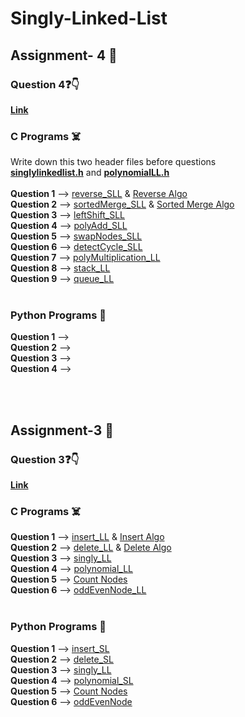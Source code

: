 # Singly-Linked-List 
## Assignment- 4 🥵
### Question 4❓👇
[**Link**](https://github.com/saha-indranil/Linked-List/blob/main/Algorithms%20%F0%9F%93%9D/Assignment-4%40DSALAB.txt)
### C Programs ☠️
Write down this two header files before questions <br />
[**singlylinkedlist.h**](https://github.com/saha-indranil/Linked-List/blob/main/C%20Programs%20%E2%98%A0%EF%B8%8F/singlylinkedlist.h) and [**polynomialLL.h**](https://github.com/saha-indranil/Linked-List/blob/main/C%20Programs%20%E2%98%A0%EF%B8%8F/polynomialLL.h) <br /><br />
**Question 1** --> [reverse_SLL](https://github.com/saha-indranil/Linked-List/blob/main/C%20Programs%20%E2%98%A0%EF%B8%8F/reverse_SLL.c) & [Reverse Algo]()<br />
**Question 2** --> [sortedMerge_SLL](https://github.com/saha-indranil/Linked-List/blob/main/C%20Programs%20%E2%98%A0%EF%B8%8F/sortedMerge_SLL.c) & [Sorted Merge Algo]()<br />
**Question 3** --> [leftShift_SLL](https://github.com/saha-indranil/Linked-List/blob/main/C%20Programs%20%E2%98%A0%EF%B8%8F/leftShift_SLL.c)<br />
**Question 4** --> [polyAdd_SLL](https://github.com/saha-indranil/Linked-List/blob/main/C%20Programs%20%E2%98%A0%EF%B8%8F/polyAdd_SLL.c)<br />
**Question 5** --> [swapNodes_SLL](https://github.com/saha-indranil/Linked-List/blob/main/C%20Programs%20%E2%98%A0%EF%B8%8F/swapNodes.c)<br />
**Question 6** --> [detectCycle_SLL](https://github.com/saha-indranil/Linked-List/blob/main/C%20Programs%20%E2%98%A0%EF%B8%8F/detectCycle_SLL.c)<br />
**Question 7** --> [polyMultiplication_LL](https://github.com/saha-indranil/Linked-List/blob/main/C%20Programs%20%E2%98%A0%EF%B8%8F/polyMultiplication_LL.c)<br />
**Question 8** --> [stack_LL](https://github.com/saha-indranil/Linked-List/blob/main/C%20Programs%20%E2%98%A0%EF%B8%8F/stack_SLL.c)<br />
**Question 9** --> [queue_LL](https://github.com/saha-indranil/Linked-List/blob/main/C%20Programs%20%E2%98%A0%EF%B8%8F/queue_SLL.c)<br /><br />

### Python Programs 🐍
**Question 1** --> <br />
**Question 2** --> <br />
**Question 3** --> <br />
**Question 4** --> <br />

<br /><br />
## Assignment-3 🥶
### Question 3❓👇
[**Link**](https://github.com/saha-indranil/Linked-List-C/blob/main/Algorithms%20%F0%9F%93%9D/Assignment-3%40DSALAB.txt)
### C Programs ☠️
**Question 1** --> [insert_LL](https://github.com/saha-indranil/Linked-List/blob/main/C%20Programs%20%E2%98%A0%EF%B8%8F/insert_LL.c) & [Insert Algo](https://github.com/saha-indranil/Linked-List/blob/main/Algorithms%20%F0%9F%93%9D/InsertAlgo.txt)<br />
**Question 2** --> [delete_LL](https://github.com/saha-indranil/Linked-List/blob/main/C%20Programs%20%E2%98%A0%EF%B8%8F/delete_LL.c) & [Delete Algo](https://github.com/saha-indranil/Linked-List/blob/main/Algorithms%20%F0%9F%93%9D/DeleteAlgo.txt)<br />
**Question 3** --> [singly_LL](https://github.com/saha-indranil/Linked-List/blob/main/C%20Programs%20%E2%98%A0%EF%B8%8F/singly_LL.c) <br />
**Question 4** --> [polynomial_LL](https://github.com/saha-indranil/Linked-List/blob/main/C%20Programs%20%E2%98%A0%EF%B8%8F/polynomial_LL.c) <br />
**Question 5** --> [Count Nodes](https://github.com/saha-indranil/Linked-List/blob/main/C%20Programs%20%E2%98%A0%EF%B8%8F/countNodes.c) <br />
**Question 6** --> [oddEvenNode_LL](https://github.com/saha-indranil/Linked-List/blob/main/C%20Programs%20%E2%98%A0%EF%B8%8F/oddEvenNode_LL.c) <br />
<br />
### Python Programs 🐍
**Question 1** --> [insert_SL](https://github.com/saha-indranil/Linked-List/blob/main/Python%20Programs%20%F0%9F%90%8D/insert_SL.py) <br />
**Question 2** --> [delete_SL](https://github.com/saha-indranil/Linked-List/blob/main/Python%20Programs%20%F0%9F%90%8D/delete_SL.py) <br />
**Question 3** --> [singly_LL](https://github.com/saha-indranil/Linked-List/blob/main/Python%20Programs%20%F0%9F%90%8D/singly_LL.py) <br />
**Question 4** --> [polynomial_SL](https://github.com/saha-indranil/Linked-List/blob/main/Python%20Programs%20%F0%9F%90%8D/polynomial_SL.py) <br />
**Question 5** --> [Count Nodes](https://github.com/saha-indranil/Linked-List/blob/main/Python%20Programs%20%F0%9F%90%8D/countNodes.py) <br />
**Question 6** --> [oddEvenNode](https://github.com/saha-indranil/Linked-List/blob/main/Python%20Programs%20%F0%9F%90%8D/oddEvenNode.py) <br />
<br />
